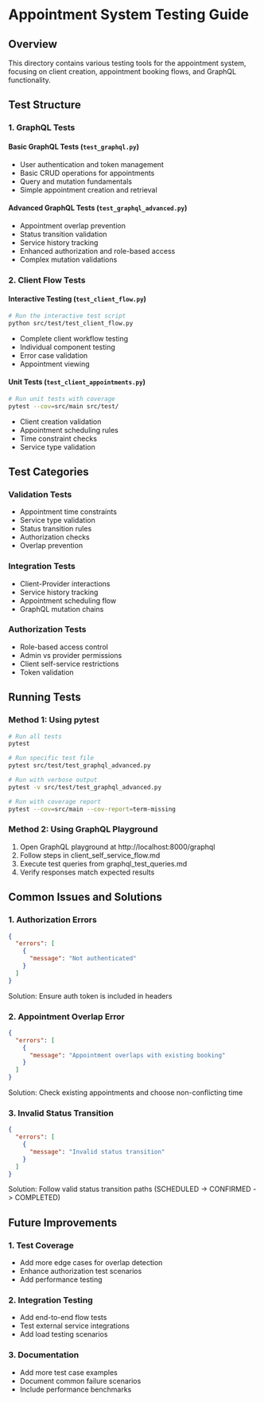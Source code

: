 # Appointment System Testing Guide

## Overview
This directory contains various testing tools for the appointment system, focusing on client creation, appointment booking flows, and GraphQL functionality.

## Test Structure

### 1. GraphQL Tests

#### Basic GraphQL Tests (`test_graphql.py`)
- User authentication and token management
- Basic CRUD operations for appointments
- Query and mutation fundamentals
- Simple appointment creation and retrieval

#### Advanced GraphQL Tests (`test_graphql_advanced.py`)
- Appointment overlap prevention
- Status transition validation
- Service history tracking
- Enhanced authorization and role-based access
- Complex mutation validations

### 2. Client Flow Tests

#### Interactive Testing (`test_client_flow.py`)
```bash
# Run the interactive test script
python src/test/test_client_flow.py
```
- Complete client workflow testing
- Individual component testing
- Error case validation
- Appointment viewing

#### Unit Tests (`test_client_appointments.py`)
```bash
# Run unit tests with coverage
pytest --cov=src/main src/test/
```
- Client creation validation
- Appointment scheduling rules
- Time constraint checks
- Service type validation

## Test Categories

### Validation Tests
- Appointment time constraints
- Service type validation
- Status transition rules
- Authorization checks
- Overlap prevention

### Integration Tests
- Client-Provider interactions
- Service history tracking
- Appointment scheduling flow
- GraphQL mutation chains

### Authorization Tests
- Role-based access control
- Admin vs provider permissions
- Client self-service restrictions
- Token validation

## Running Tests

### Method 1: Using pytest
```bash
# Run all tests
pytest

# Run specific test file
pytest src/test/test_graphql_advanced.py

# Run with verbose output
pytest -v src/test/test_graphql_advanced.py

# Run with coverage report
pytest --cov=src/main --cov-report=term-missing
```

### Method 2: Using GraphQL Playground
1. Open GraphQL playground at http://localhost:8000/graphql
2. Follow steps in client_self_service_flow.md
3. Execute test queries from graphql_test_queries.md
4. Verify responses match expected results

## Common Issues and Solutions

### 1. Authorization Errors
```json
{
  "errors": [
    {
      "message": "Not authenticated"
    }
  ]
}
```
Solution: Ensure auth token is included in headers

### 2. Appointment Overlap Error
```json
{
  "errors": [
    {
      "message": "Appointment overlaps with existing booking"
    }
  ]
}
```
Solution: Check existing appointments and choose non-conflicting time

### 3. Invalid Status Transition
```json
{
  "errors": [
    {
      "message": "Invalid status transition"
    }
  ]
}
```
Solution: Follow valid status transition paths (SCHEDULED -> CONFIRMED -> COMPLETED)

## Future Improvements

### 1. Test Coverage
- Add more edge cases for overlap detection
- Enhance authorization test scenarios
- Add performance testing

### 2. Integration Testing
- Add end-to-end flow tests
- Test external service integrations
- Add load testing scenarios

### 3. Documentation
- Add more test case examples
- Document common failure scenarios
- Include performance benchmarks
